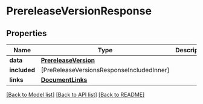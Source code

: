 # PrereleaseVersionResponse

## Properties
Name | Type | Description | Notes
------------ | ------------- | ------------- | -------------
**data** | [**PrereleaseVersion**](PrereleaseVersion.md) |  | 
**included** | [PreReleaseVersionsResponseIncludedInner] |  | [optional] 
**links** | [**DocumentLinks**](DocumentLinks.md) |  | 

[[Back to Model list]](../README.md#documentation-for-models) [[Back to API list]](../README.md#documentation-for-api-endpoints) [[Back to README]](../README.md)


